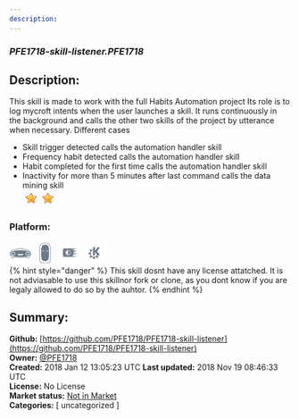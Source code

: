 ```yaml
---
description: 
---
```


### _PFE1718-skill-listener.PFE1718_  
## Description:  
This skill is made to work with the full Habits Automation project 
Its role is to log mycroft intents when the user launches a skill. It runs continuously in the background and calls the other two skills of the project by utterance when necessary.
Different cases 
- Skill trigger detected calls the automation handler skill
- Frequency habit detected calls the automation handler skill
- Habit completed for the first time calls the automation handler skill
- Inactivity for more than 5 minutes after last command calls the data mining skill  
![](../.gitbook/assets/star.png)![](../.gitbook/assets/star.png)  
  
### Platform:  
 ![Mark I](../.gitbook/assets/mark-1-icon.png)  ![Mark II](../.gitbook/assets/mark-2-icon.png)  ![Picroft](../.gitbook/assets/picroft-icon.png)  ![plasmoid](../.gitbook/assets/kde.png)   
{% hint style="danger" %}
This skill dosnt have any license attatched. It is not adviasable to use this skillnor fork or clone, as you dont know if you are legaly allowed to do so by the auhtor.
{% endhint %}
  
## Summary:  
**Github:** [https://github.com/PFE1718/PFE1718-skill-listener](https://github.com/PFE1718/PFE1718-skill-listener)  
**Owner:** [@PFE1718](https://github.com/PFE1718)  
**Created:** 2018 Jan 12 13:05:23 UTC  **Last updated:** 2018 Nov 19 08:46:33 UTC  
**License:** No License  
**Market status:** [Not in Market](https://market.mycroft.ai/skill/)  
**Categories:** [ uncategorized ]   
